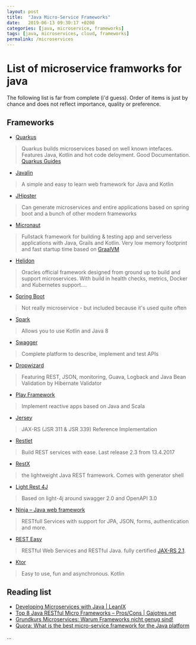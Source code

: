 ```yaml
---
layout: post
title:  "Java Micro-Service Frameworks"
date:   2019-06-13 09:30:17 +0200
categories: [java, microservice, frameworks]
tags: [java, microservices, cloud, frameworks]
permalink: /microservices
---
```

# List of microservice framworks for java

The following list is far from complete (i'd guess). Order of items is just by chance and does not reflect importance, quality or preference. 


## Frameworks

* [Quarkus](https://quarkus.io)
> Quarkus builds microservices based on well known intefaces. Features Java, Kotlin and hot code deloyment. Good Documentation. [Quarkus Guides](https://quarkus.io/guides)
* [Javalin](https://javalin.io/documentation#getting-started)
> A simple and easy to learn web framework for Java and Kotlin
* [JHipster](https://www.jhipster.io)
> Can generate microservices and entire applications based on spring boot and a bunch of other modern frameworks
* [Micronaut](https://micronaut.io/)
> Fullstack framework for building & testing app and serverless applications with Java, Grails and Kotlin. Very low memory footprint and fast startup time based on [GraalVM](https://www.graalvm.org/)
* [Helidon](https://helidon.io)
> Oracles official framework designed from ground up to build and support microservices. With build in health checks, metrics, Docker and Kubernetes support....
* [Spring Boot](https://spring.io/guides/gs/spring-boot/)   
> Not really microservice - but included because it's used quite often 
* [Spark](http://sparkjava.com/)   
> Allows you to use Kotlin and Java 8
* [Swagger](https://swagger.io/)
> Complete platform to describe, implement and test APIs
* [Dropwizard](https://www.dropwizard.io/1.3.12/docs/)   
> Featuring REST, JSON, monitoring, Guava, Logback and Java Bean Validation by Hibernate Validator
* [Play Framework](https://www.playframework.com/)
> Implement reactive apps based on Java and Scala
* [Jersey](https://jersey.github.io/)   
> JAX-RS (JSR 311 & JSR 339) Reference Implementation
* [Restlet](https://restlet.com/)
> Build REST services with ease. Last release 2.3 from 13.4.2017
* [RestX](http://restx.io/)
>  the lightweight Java REST framework. Comes with generator shell
* [Light Rest 4J](https://github.com/networknt/light-rest-4j)
> Based on light-4j around swagger 2.0 and OpenAPI 3.0 
* [Ninja – Java web framework](http://www.ninjaframework.org/)
> RESTfull Services with support for JPA, JSON, forms, authentication and more.
* [REST Easy](https://resteasy.github.io/)
> RESTful Web Services and RESTful Java. fully certified [JAX-RS 2.1](https://jax-rs-spec.java.net/).
* [Ktor](https://ktor.io)
> Easy to use, fun and asynchronous. Kotlin

## Reading list

* [Developing Microservices with Java \| LeanIX](https://blog.leanix.net/en/developing-microservices-with-java)
* [Top 8 Java RESTful Micro Frameworks – Pros/Cons \| Gajotres.net](https://www.gajotres.net/best-available-java-restful-micro-frameworks/)
* [Grundkurs Microservices: Warum Frameworks nicht genug sind!](https://jax.de/blog/microservices/warum-frameworks-nicht-genug-sind/)
* [Quora: What is the best micro-service framework for the Java platform](https://www.quora.com/What-is-the-best-micro-service-framework-for-the-Java-platform)

...
